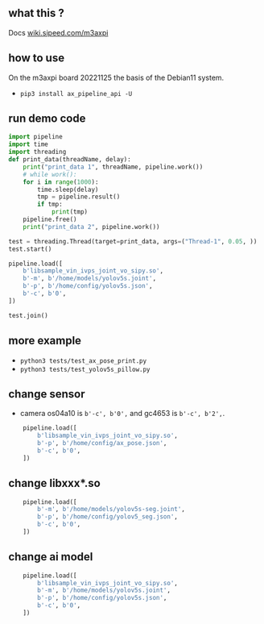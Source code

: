 ## what this ?

Docs [wiki.sipeed.com/m3axpi](https://wiki.sipeed.com/m3axpi)

## how to use

On the m3axpi board 20221125 the basis of the Debian11 system.

- `pip3 install ax_pipeline_api -U`

## run demo code

```python
import pipeline
import time
import threading
def print_data(threadName, delay):
    print("print_data 1", threadName, pipeline.work())
    # while work():
    for i in range(1000):
        time.sleep(delay)
        tmp = pipeline.result()
        if tmp:
            print(tmp)
    pipeline.free()
    print("print_data 2", pipeline.work())

test = threading.Thread(target=print_data, args=("Thread-1", 0.05, ))
test.start()

pipeline.load([
    b'libsample_vin_ivps_joint_vo_sipy.so',
    b'-m', b'/home/models/yolov5s.joint',
    b'-p', b'/home/config/yolov5s.json',
    b'-c', b'0',
])

test.join()
```

## more example

- `python3 tests/test_ax_pose_print.py`
- `python3 tests/test_yolov5s_pillow.py`

## change sensor

- camera os04a10 is `b'-c', b'0',` and gc4653 is `b'-c', b'2',`.

```python
    pipeline.load([
        b'libsample_vin_ivps_joint_vo_sipy.so',
        b'-p', b'/home/config/ax_pose.json',
        b'-c', b'0',
    ])
```

## change libxxx*.so

```python
    pipeline.load([
        b'-m', b'/home/models/yolov5s-seg.joint',
        b'-p', b'/home/config/yolov5_seg.json',
        b'-c', b'0',
    ])
```

## change ai model

```python
    pipeline.load([
        b'libsample_vin_ivps_joint_vo_sipy.so',
        b'-m', b'/home/models/yolov5s.joint',
        b'-p', b'/home/config/yolov5s.json',
        b'-c', b'0',
    ])
```
